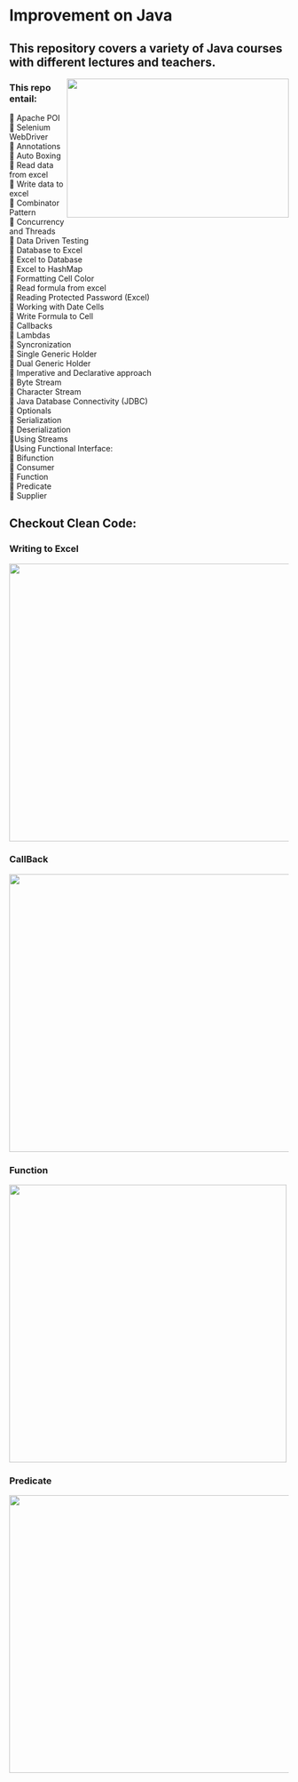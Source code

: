 # Improvement on Java
## This repository covers a variety of Java courses with different lectures and teachers.
<img align="right" width="400" height="250" src="https://cdn.wallpapersafari.com/93/19/TlAbiK.jpg">

### This repo entail: <br />
:crystal_ball: Apache POI <br />
:crystal_ball: Selenium WebDriver <br />
:crystal_ball: Annotations <br />
:crystal_ball: Auto Boxing <br />
:crystal_ball: Read data from excel <br />
:crystal_ball: Write data to excel <br />
:crystal_ball: Combinator Pattern <br />
:crystal_ball: Concurrency and Threads <br />
:crystal_ball: Data Driven Testing <br />
:crystal_ball: Database to Excel <br />
:crystal_ball: Excel to Database <br />
:crystal_ball: Excel to HashMap <br />
:crystal_ball: Formatting Cell Color <br />
:crystal_ball: Read formula from excel <br />
:crystal_ball: Reading Protected Password (Excel) <br />
:crystal_ball: Working with Date Cells <br />
:crystal_ball: Write Formula to Cell <br />
:crystal_ball: Callbacks <br />
:crystal_ball: Lambdas <br />
:crystal_ball: Syncronization <br />
:crystal_ball: Single Generic Holder <br />
:crystal_ball: Dual Generic Holder <br />
:crystal_ball: Imperative and Declarative approach <br />
:crystal_ball: Byte Stream <br />
:crystal_ball: Character Stream <br />
:crystal_ball: Java Database Connectivity (JDBC) <br />
:crystal_ball: Optionals <br />
:crystal_ball: Serialization <br />
:crystal_ball: Deserialization <br />
:crystal_ball:Using Streams <br />
:crystal_ball:Using Functional Interface: <br />
:crystal_ball: Bifunction <br />
:crystal_ball: Consumer <br />
:crystal_ball: Function <br />
:crystal_ball: Predicate <br />
:crystal_ball: Supplier <br />

## Checkout Clean Code:
### Writing to Excel
<img align="center" width="700" height="500" src="https://user-images.githubusercontent.com/88590240/166146233-5f3f57b1-f4a4-42f6-b3bb-f220732a9be9.png">

### CallBack
<img align="center" width="600" height="500" src="https://user-images.githubusercontent.com/88590240/166149948-70719f42-24fa-4b02-9a95-3164ae7ca253.png">

### Function
<img align="center" width="500" height="500" src="https://user-images.githubusercontent.com/88590240/166154538-0f372f96-1648-4d86-94e8-dae1186beebe.png">

### Predicate
<img align="center" width="550" height="500" src="https://user-images.githubusercontent.com/88590240/166154555-5a83b223-11e1-4694-a726-ec522113bf59.png">
